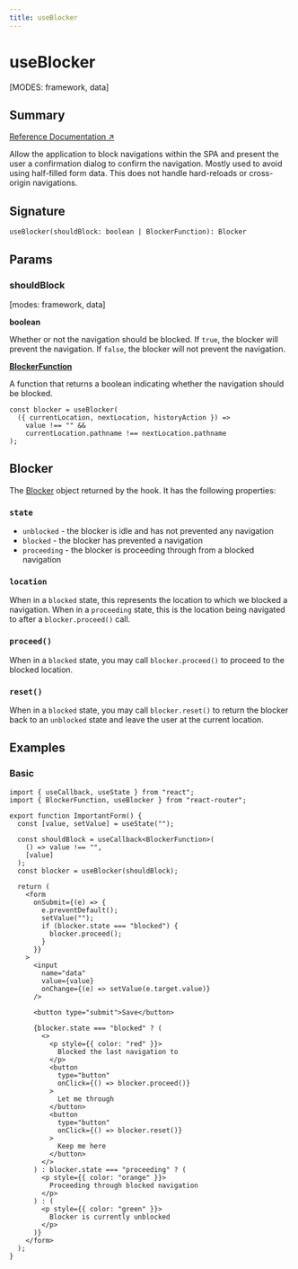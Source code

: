 ```yaml
---
title: useBlocker
---
```


# useBlocker

[MODES: framework, data]

## Summary

[Reference Documentation ↗](https://api.reactrouter.com/v7/functions/react_router.useBlocker.html)

Allow the application to block navigations within the SPA and present the user a confirmation dialog to confirm the navigation. Mostly used to avoid using half-filled form data. This does not handle hard-reloads or cross-origin navigations.

## Signature

```tsx
useBlocker(shouldBlock: boolean | BlockerFunction): Blocker
```

## Params

### shouldBlock

[modes: framework, data]

**boolean**

Whether or not the navigation should be blocked. If `true`, the blocker will prevent the navigation. If `false`, the blocker will not prevent the navigation.

[**BlockerFunction**](https://api.reactrouter.com/v7/types/react_router.BlockerFunction.html)

A function that returns a boolean indicating whether the navigation should be blocked.

```tsx
const blocker = useBlocker(
  ({ currentLocation, nextLocation, historyAction }) =>
    value !== "" &&
    currentLocation.pathname !== nextLocation.pathname
);
```

## Blocker

The [Blocker](https://api.reactrouter.com/v7/types/react_router.Blocker.html) object returned by the hook. It has the following properties:

### `state`

- `unblocked` - the blocker is idle and has not prevented any navigation
- `blocked` - the blocker has prevented a navigation
- `proceeding` - the blocker is proceeding through from a blocked navigation

### `location`

When in a `blocked` state, this represents the location to which we blocked a navigation. When in a `proceeding` state, this is the location being navigated to after a `blocker.proceed()` call.

### `proceed()`

When in a `blocked` state, you may call `blocker.proceed()` to proceed to the blocked location.

### `reset()`

When in a `blocked` state, you may call `blocker.reset()` to return the blocker back to an `unblocked` state and leave the user at the current location.

## Examples

### Basic

```tsx
import { useCallback, useState } from "react";
import { BlockerFunction, useBlocker } from "react-router";

export function ImportantForm() {
  const [value, setValue] = useState("");

  const shouldBlock = useCallback<BlockerFunction>(
    () => value !== "",
    [value]
  );
  const blocker = useBlocker(shouldBlock);

  return (
    <form
      onSubmit={(e) => {
        e.preventDefault();
        setValue("");
        if (blocker.state === "blocked") {
          blocker.proceed();
        }
      }}
    >
      <input
        name="data"
        value={value}
        onChange={(e) => setValue(e.target.value)}
      />

      <button type="submit">Save</button>

      {blocker.state === "blocked" ? (
        <>
          <p style={{ color: "red" }}>
            Blocked the last navigation to
          </p>
          <button
            type="button"
            onClick={() => blocker.proceed()}
          >
            Let me through
          </button>
          <button
            type="button"
            onClick={() => blocker.reset()}
          >
            Keep me here
          </button>
        </>
      ) : blocker.state === "proceeding" ? (
        <p style={{ color: "orange" }}>
          Proceeding through blocked navigation
        </p>
      ) : (
        <p style={{ color: "green" }}>
          Blocker is currently unblocked
        </p>
      )}
    </form>
  );
}
```
